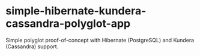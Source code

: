 simple-hibernate-kundera-cassandra-polyglot-app
===============================================

Simple polyglot proof-of-concept with Hibernate (PostgreSQL) and Kundera (Cassandra) support.
